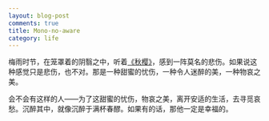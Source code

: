 ```yaml
---
layout: blog-post
comments: true
title: Mono-no-aware
category: life
---
```


梅雨时节，在笼罩着的阴翳之中，听着[《秋樱》](http://music.163.com/song?id=609807&userid=1599322472)，感到一阵莫名的悲伤。如果说这种感觉只是悲伤，也不对。那是一种甜蜜的忧伤，一种令人迷醉的美，一种物哀之美。

会不会有这样的人——为了这甜蜜的忧伤，物哀之美，离开安适的生活，去寻觅哀愁。沉醉其中，就像沉醉于满杯春醪。如果有的话，那他一定是幸福的。
